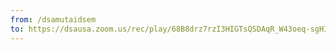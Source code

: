 ```yaml
---
from: /dsamutaidsem
to: https://dsausa.zoom.us/rec/play/68B8drz7rzI3HIGTsQSDAqR_W43oeq-sgHId__JYxUi0AiEKZgWnYLNDYEbkSDDhDmSXe4-Lj4dyxPc?startTime=1585871131000&link_id=0&can_id=9e47e9b2afa0bb07f6b4339b97ddcf0a&source=email-follow-up-from-last-nights-call-4&email_referrer=email_768295&email_subject=follow-up-from-last-nights-call
---
```

